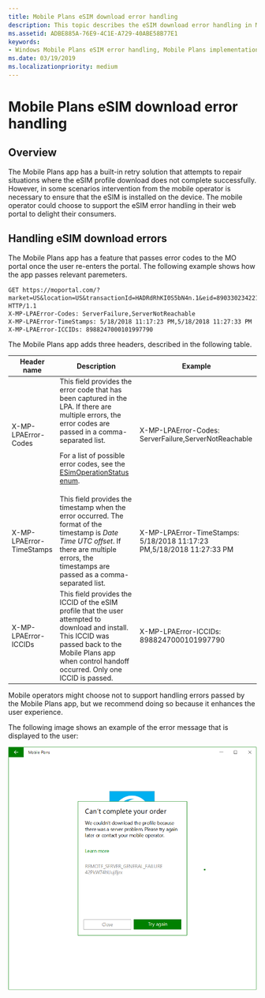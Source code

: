 ```yaml
---
title: Mobile Plans eSIM download error handling
description: This topic describes the eSIM download error handling in Mobile Plans.
ms.assetid: ADBE885A-76E9-4C1E-A729-40ABE58B77E1
keywords:
- Windows Mobile Plans eSIM error handling, Mobile Plans implementation mobile operators
ms.date: 03/19/2019
ms.localizationpriority: medium
---
```

# Mobile Plans eSIM download error handling

## Overview

The Mobile Plans app has a built-in retry solution that attempts to repair situations where the eSIM profile download does not complete successfully. However, in some scenarios intervention from the mobile operator is necessary to ensure that the eSIM is installed on the device. The mobile operator could choose to support the eSIM error handling in their web portal to delight their consumers.

## Handling eSIM download errors

The Mobile Plans app has a feature that passes error codes to the MO portal once the user re-enters the portal. The following example shows how the app passes relevant paremeters.

```HTTP
GET https://moportal.com/?market=US&location=US&transactionId=HADRdRhKI0S5bN4n.1&eid=89033023422130000000000199272786&imei=001102000224082 HTTP/1.1
X-MP-LPAError-Codes: ServerFailure,ServerNotReachable
X-MP-LPAError-TimeStamps: 5/18/2018 11:17:23 PM,5/18/2018 11:27:33 PM
X-MP-LPAError-ICCIDs: 8988247000101997790
```

The Mobile Plans app adds three headers, described in the following table.

| Header name              | Description                                                                                                                                                                                                                                                                                                                          | Example                                                               |
| ------------------------ | ------------------------------------------------------------------------------------------------------------------------------------------------------------------------------------------------------------------------------------------------------------------------------------------------------------------------------------ | --------------------------------------------------------------------- |
| X-MP-LPAError-Codes      | This field provides the error code that has been captured in the LPA. If there are multiple errors, the error codes are passed in a comma-separated list. <p>For a list of possible error codes, see the [ESimOperationStatus enum](https://docs.microsoft.com/uwp/api/windows.networking.networkoperators.esimoperationstatus).</p> | X-MP-LPAError-Codes: ServerFailure,ServerNotReachable                 |
| X-MP-LPAError-TimeStamps | This field provides the timestamp when the error occurred. The format of the timestamp is *Date Time UTC offset*. If there are multiple errors, the timestamps are passed as a comma-separated list.                                                                                                                                 | X-MP-LPAError-TimeStamps: 5/18/2018 11:17:23 PM,5/18/2018 11:27:33 PM |
| X-MP-LPAError-ICCIDs     | This field provides the ICCID of the eSIM profile that the user attempted to download and install. This ICCID was passed back to the Mobile Plans app when control handoff occurred. Only one ICCID is passed.                                                                                                                       | X-MP-LPAError-ICCIDs: 8988247000101997790                             |

Mobile operators might choose not to support handling errors passed by the Mobile Plans app, but we recommend doing so because it enhances the user experience.

The following image shows an example of the error message that is displayed to the user:

<img src="images/mobile_plans_implementation_error_message.png" alt="Example of Mobile Plans app eSIM download error" title="Example of Mobile Plans app eSIM download error" width="600" />
